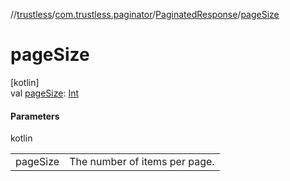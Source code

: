 //[trustless](../../../index.md)/[com.trustless.paginator](../index.md)/[PaginatedResponse](index.md)/[pageSize](page-size.md)

# pageSize

[kotlin]\
val [pageSize](page-size.md): [Int](https://kotlinlang.org/api/latest/jvm/stdlib/kotlin/-int/index.html)

#### Parameters

kotlin

| | |
|---|---|
| pageSize | The number of items per page. |
